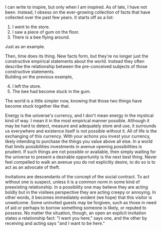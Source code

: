 I can write to inspire, but only when I am inspired. As of late, I have not been. Instead, I obsess on the ever-growing collection of facts that have collected over the past few years. It starts off as a list: 

1. I went to the store. 
2. I saw a piece of gum on the floor. 
3. There is a bee flying around.  

Just as an example.  

Then, time does its thing. New facts form, but they're no longer just the constructive empirical statements about the world. Instead they often describe the relationship between the pre-conceived subjects of those constructive statements.  
Building on the previous example, 

4. I left the store. 
5. The bee had become stuck in the gum. 

The world is a little simpler now, knowing that those two things have become stuck together like that.  

Energy is the universe's currency, and I don't mean energy in the mystical kind of way. I mean it in the most empirical manner possible. Although it may be hard to detect, measure and adequately store and use, it surrounds us everywhere and existence itself is not possible without it. All of life is the exchanging of this currency. With your actions you invest your currency, likely intending to purchase the things you value above all else. In a world that limits possibilities investments in avenue opening possibilities is prudent. If such things are not possible or available, then simply waiting for the universe to present a desirable opportunity is the next best thing. Never feel compelled to walk an avenue you do not explicitly desire, to do so is to act as an advocate of theft.  

Invitations are descendants of the concept of the social contract. To act without one is suspect, unless it is a common norm in some kind of preexisting relationship. In a possibility one may believe they are acting boldly but in the visitees perspective they are acting creepy or annoying. In other words, it becomes immediately evident (we hope) that this visitor is unwelcome. Some uninvited guests may be forgiven, such as those in need of aid or perhaps to borrow something someone is likely, or reputed to possess. No matter the situation, though, an open an explicit invitation states a relationship fact: "I want you here," says one, and the other by receiving and acting says "and I want to be here."
